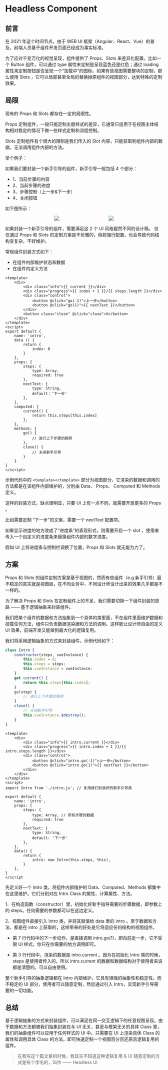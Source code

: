 # Headless Component

## 前言

在 2021 年这个时间节点，由于 WEB UI 框架（Angular、React、Vue）的普及，前端人员基于组件开发页面已经成为事实标准。

为了应对千变万化的视觉呈现，组件提供了 Props、Slots 来差异化配置。比如一个 Button 组件，可以通过 type 属性来定制是呈现蓝色还是红色；通过 loading 属性来定制按钮是否呈现一个“加载中”的图标。如果有些视图需要整块的定制，那么使用 Slots ，它可以局部甚至全局的替换掉原组件的视图部分，达到特殊的定制效果。

## 局限

现有的 Props 和 Slots 都存在一定的局限性。

Props 定制组件，一般只能定制主题样式的差异，它通常只适用于在视图主体结构相对稳定的情况下做一些样式定制和流程控制。

Slots 定制组件有个很大的限制是我们传入的 Slot 内容，只能获取到组件内部的数据，无法调用组件内部的方法。

举个例子：

如果我们要封装一个新手引导的组件，新手引导一般包括 4 个部分：

-   1、当前步骤的内容
-   2、当前步骤的进度
-   3、步骤控制（上一步&下一步）
-   4、关闭按钮

如下图所示：

<div style="display: flex;align-items: center;justify-content: space-evenly;overflow: auto;">
    <img src="./1.png" />
    <img src="./2.png" />
</div>

如果封装一个新手引导的组件，需要满足这 2 个 UI 风格截然不同的设计稿。
仅仅通过 Props 和 Slots 的定制方案是不优雅的，倘若强行配置，也会导致代码结构变复杂，不好维护。

常规组件封装方式如下：

-   在组件内部维护状态和数据
-   在组件内定义方法

```vue
<template>
    <div>
        <div class="info">{{ current }}</div>
        <div class="progress">{{ index + 1 }}/{{ steps.length }}</div>
        <div class="control">
            <button @click="go(-1)">上一步</button>
            <button @click="go(1)">{{ nextText }}</button>
        </div>
        <button class="close" @click="close">X</button>
    </div>
</template>
<script>
export default {
    name: 'intro',
    data () {
        return {
            index: 0
        }
    },
    props: {
        steps: {
            type: Array,
            required: true
        },
        nextText: {
            type: String,
            default：'下一步'
        },
    },
    computed: {
        current() {
            return this.steps[this.index]
        },
    },
    methods: {
        go() {
            // 进行上下步骤的跳转
        },
        close() {
            // 关闭新手引导
        }
    }
}
</script>
```

示例代码中的 `<template></template>` 部分为视图部分，它渲染的数据和调用的方法都是在该组件内部维护的，分别由 Data、 Props、 Computed 和 Methods 定义。

这样的封装方式，缺点很明显，只要 UI 上有一点不同，就需要开放更多的 Props 。

比如需要定制 “下一步”的文案，需要一个 nextText 配置项。

如果显示进度的地方改成了“进度条”的表现形式，则需要开启一个 slot ，使用者传入一个自定义的进度条来替换组件内部的数字进度。

假如 UI 上将进度条与控制栏调换了位置，Props 和 Slots 就无能为力了。

## 方案

Props 和 Slots 的组件定制方案是基于视图的，然而有些组件（e.g.新手引导）最不稳定的其实就是视图层，在不同业务中，不同设计师设计出来的效果几乎都是不一样的。

为了解决 Props 和 Slots 在定制组件上的不足，我们需要切换一下组件封装的思路 —— 基于逻辑抽象来封装组件。

我们把某个组件的数据和方法抽象到一个具体的类里面，不在组件里面维护数据和挂载任何方法，组件只负责数据渲染据和方法的调用。这样能让设计师自由的定义 UI 效果，前端开发又能做到最大化的逻辑复用。

我们将采用逻辑抽象的方式来封装组件。示例代码如下：

```js
class Intro {
    constructor(steps, vueInstance) {
        this.index = 0;
        this.steps = steps;
        this.vueInstance = vueInstance;
    }
    get current() {
        return this.steps[this.index];
    }
    go(step) {
        // 进行上下步骤的跳转
    }
    close() {
        // 关闭新手引导
        this.vueInstance.$destroy();
    }
}
```

```vue:line-numbers
<template>
    <div>
        <div class="info">{{ intro.current }}</div>
        <div class="progress">{{ intro.index + 1 }}/{{ intro.steps.length }}</div>
        <div class="control">
            <button @click="intro.go(-1)">上一步</button>
            <button @click="intro.go(1)">{{ nextText }}</button>
        </div>
    </div>
</template>
<script>
import Intro from './intro.js'; // 复用我们封装好的新手引导类

export default {
    name: 'intro',
    props: {
        steps: {
            type: Array, // 所有步骤的数据
            required: true
        },
        nextText: {
            type: String,
            default: '下一步'
        },
    },
    data() {
        return {
            intro: new Intro(this.steps, this),
        }
    },
}
</script
```

先定义好一个 Intro 类，将组件内部维护的 Data、Computed、Methods 都集中在这里维护。它们分别对应 Intro Class 的属性、计算属性、方法。

1、在构造函数（constructor）里，初始化好新手指导需要的步骤数据，即参数上的 steps。任何需要的参数都可以在这边定义。

2、视图组件直接引入 Intro 类，并将其赋值给 data 里的 intro 。至于数据和方法，都是在 intro 上获取的，这样带来的好处是它将适应任何结构的视图组件。

-   第 7 行代码中的下一步动作，是直接调用 intro.go(1)，即向前走一步，它不受限 UI 样式，你只在你需要的地方调用即可。

-   第 3 行代码中，渲染的数据是 intro.current 。因为在初始化 Intro 类的时候， steps 是使用者传入的，所以 intro.current 的数据和数据结构对于使用者来说都是清楚的。可以自由使用。

整个新手引导的抽象逻辑都在 Intro 内部维护，它具有很强的抽象性和稳定性。而不稳定的 UI 部分，使用者可以随意定制，然后通过引入 Intro，实现新手引导需要的一切功能。

## 总结

基于逻辑抽象的方式来封装组件，可以满足在同一交互逻辑下的任意视图呈现。由于数据和方法都被我们抽象封装在与 UI 无关，甚至与框架无关的具体 Class 里，我们的抽象组件可以应用于任何样式的 UI 中。只需要在 UI 上渲染具体 Class 的属性和调用具体 Class 的方法，即可快速定制一个视图百分百还原且逻辑复用的组件。

> 在我写这个篇文章的时候，我其实不知道这种逻辑复用 & UI 随意定制的方式是有个学名的，叫作 —— Headless UI
